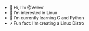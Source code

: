 - 👋 Hi, I’m @Velevr
- 👀 I’m interested in Linux
- 🌱 I’m currently learning C and Python
- ⚡ Fun fact: I'm creating a Linux Distro
